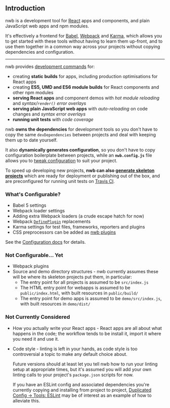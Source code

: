 ## Introduction

nwb is a development tool for [React](https://facebook.github.io/react/) apps and components, and plain JavaScript web apps and npm modules.

It's effectively a frontend for [Babel](http://babeljs.io/), [Webpack](https://webpack.github.io/) and [Karma](http://karma-runner.github.io), which allows you to get started with these tools without having to learn them up-front, and to use them together in a common way across your projects without copying dependencies and configuration.

----

nwb provides [development commands](/docs/Commands.md#nwb-commands) for:

* creating **static builds** for apps, including production optimisations for React apps
* creating **ES5, UMD and ES6 module builds** for React components and other npm modules
* **serving React apps** and component demos with *hot module reloading* and *syntax/`render()` error overlays*
* **serving plain JavaScript web apps** with *auto-reloading* on code changes and *syntax error overlays*
* **running unit tests** with *code coverage*

nwb **owns the dependencies** for development tools so you don't have to copy the same `devDependencies` between projects and deal with keeping them up to date yourself.

It also **dynamically generates configuration**, so you don't have to copy configuration boilerplate between projects, while an **`nwb.config.js`** file allows you to [tweak configuration](/docs/Configuration.md#configuration) to suit your project.

To speed up developing new projects, **nwb can also [generate skeleton projects](/docs/Commands.md#new---create-a-new-project)** which are ready for deployment or publishing out of the box, and are preconfigured for running unit tests on [Travis CI](https://travis-ci.org/).

### What's Configurable?

* Babel 5 settings
* Webpack loader settings
* Adding extra Webpack loaders (a crude escape hatch for now)
* Webpack [`DefinePlugin`](https://webpack.github.io/docs/list-of-plugins.html#defineplugin) replacements
* Karma settings for test files, frameworks, reporters and plugins
* CSS preprocessors can be added as [nwb plugins](/docs/Plugins.md#css-preprocessors)

See the [Configuration docs](/docs/Configuration.md#configuration) for details.

### Not Configurable... Yet

* Webpack plugins
* Source and demo directory structures - nwb currently assumes these will be where its skeleton projects put them, in particular:
  * The entry point for all projects is assumed to be `src/index.js`
  * The HTML entry point for webapps is assumed to be `public/index.html`, with built resources in `public/build/`
  * The entry point for demo apps is assumed to be `demo/src/index.js`, with built resources in `demo/dist/`

### Not Currently Considered

* How you actually write your React apps - React apps are all about what happens in the code; the workflow tends to be install it, import it where you need it and use it.

* Code style - linting is left in your hands, as code style is too controversial a topic to make any default choice about.

  Future versions should at least let you tell nwb how to run your linting setup at appropriate times, but it's assumed you will add your own linting calls to your project's `package.json` scripts for now.

  If you have an ESLint config and associated dependencies you're currently copying and installing from project to project, [Duplicated Config → Tools: ESLint](https://medium.com/@jbscript/config-tools-eslint-c85b6d48f7e2#.7q5c9rloa) may be of interest as an example of how to alleviate this.
